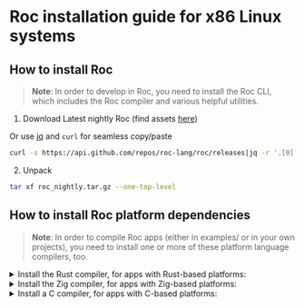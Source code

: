 # Roc installation guide for x86 Linux systems

## How to install Roc
> **Note**:
> In order to develop in Roc, you need to install the Roc CLI, which includes the Roc compiler and various helpful utilities.

1. Download Latest nightly Roc (find assets [here](https://github.com/roc-lang/roc/releases))

Or use [jq](https://github.com/stedolan/jq) and `curl` for seamless copy/paste
```sh
curl -s https://api.github.com/repos/roc-lang/roc/releases|jq -r '.[0].assets [0].browser_download_url'|xargs -n1 -I % curl -L % --output roc_nightly.tar.gz
```
2. Unpack

```sh
tar xf roc_nightly.tar.gz --one-top-level
```

## How to install Roc platform dependencies

> **Note**:
> In order to compile Roc apps (either in examples/ or in your own projects), 
> you need to install one or more of these platform language compilers, too.


<details>
<summary>
Install the Rust compiler, for apps with Rust-based platforms:
</summary>

```sh
curl --proto '=https' --tlsv1.2 -sSf https://sh.rustup.rs | sh
```
</details>


<details>
<summary>
Install the Zig compiler, for apps with Zig-based platforms:
</summary>
<br>

1. Download zig 
```sh
curl -Ls  https://ziglang.org/download/0.9.1/zig-linux-x86_64-0.9.1.tar.xz -o zig-0.9.1.tar.xz
```

2. Unpack
```sh
tar xf zig-0.9.1.tar.xz
```
3. Move To Path

```sh
cp zig-linux-x86_64-0.9.1/zig /usr/local/bin/zig
```
</details>

<details>
<summary>
Install a C compiler, for apps with C-based platforms:
</summary>

### On a Debian-based distro like Ubuntu
```sh
sudo apt update && sudo apt install build-essential clang
```

### On an RPM-based distro like Fedora
```sh
sudo dnf check-update && sudo dnf install clang
```

</details>


